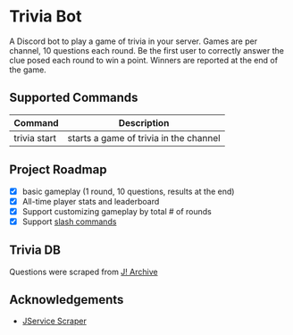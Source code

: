 # Trivia Bot

A Discord bot to play a game of trivia in your server. Games are per channel, 10 questions each round. Be the first user to correctly answer the clue posed each round to win a point. Winners are reported at the end of the game.

## Supported Commands

|Command|Description|
|--|--|
|trivia start|starts a game of trivia in the channel|

## Project Roadmap

 * [x] basic gameplay (1 round, 10 questions, results at the end)
 * [x] All-time player stats and leaderboard
 * [x] Support customizing gameplay by total # of rounds
 * [x] Support [slash commands](https://discordjs.guide/interactions/slash-commands.html#registering-slash-commands)

## Trivia DB

Questions were scraped from [J! Archive](https://j-archive.com/)

## Acknowledgements

- [JService Scraper](https://github.com/sottenad/jservice-node)